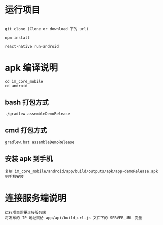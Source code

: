 # 运行项目
```

git clone (Clone or download 下的 url)

npm install

react-native run-android

```
# apk 编译说明
```
cd im_core_mobile
cd android

```
## bash 打包方式
```
./gradlew assembleDemoRelease

```

## cmd 打包方式
```
gradlew.bat assembleDemoRelease

```

## 安装 apk 到手机
```
复制 im_core_mobile/android/app/build/outputs/apk/app-demoRelease.apk 到手机安装

```

# 连接服务端说明
```
运行项目需要连接服务端 
将发布的 IP 地址赋给 app/api/build_url.js 文件下的 SERVER_URL 变量

```